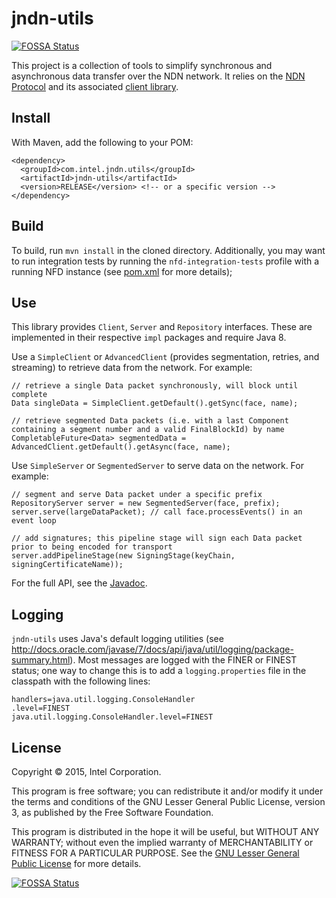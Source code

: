 # jndn-utils
[![FOSSA Status](https://app.fossa.io/api/projects/git%2Bgithub.com%2Fmnirgude%2Fjndn-utils.svg?type=shield)](https://app.fossa.io/projects/git%2Bgithub.com%2Fmnirgude%2Fjndn-utils?ref=badge_shield)


This project is a collection of tools to simplify synchronous and asynchronous data transfer over the NDN network. It relies on the [NDN Protocol](https://named-data.net) and its associated [client library](https://github.com/named-data/jndn).

## Install
With Maven, add the following to your POM:
```
<dependency>
  <groupId>com.intel.jndn.utils</groupId>
  <artifactId>jndn-utils</artifactId>
  <version>RELEASE</version> <!-- or a specific version -->
</dependency>
```

## Build

To build, run `mvn install` in the cloned directory. Additionally, you may want
to run integration tests by running the `nfd-integration-tests` profile with 
a running NFD instance (see [pom.xml](https://github.com/01org/jndn-utils/blob/master/pom.xml) for more details);

## Use

This library provides `Client`, `Server` and `Repository` interfaces. These
are implemented in their respective `impl` packages and require Java 8. 

Use a `SimpleClient` or `AdvancedClient` (provides segmentation, retries, and streaming)
 to retrieve data from the network. For example:
```
// retrieve a single Data packet synchronously, will block until complete
Data singleData = SimpleClient.getDefault().getSync(face, name);

// retrieve segmented Data packets (i.e. with a last Component containing a segment number and a valid FinalBlockId) by name
CompletableFuture<Data> segmentedData = AdvancedClient.getDefault().getAsync(face, name);
```

Use `SimpleServer` or `SegmentedServer` to serve data on the network. For example:
```
// segment and serve Data packet under a specific prefix
RepositoryServer server = new SegmentedServer(face, prefix);
server.serve(largeDataPacket); // call face.processEvents() in an event loop

// add signatures; this pipeline stage will sign each Data packet prior to being encoded for transport
server.addPipelineStage(new SigningStage(keyChain, signingCertificateName));
```

For the full API, see the [Javadoc](http://01org.github.io/jndn-utils/).

## Logging

`jndn-utils` uses Java's default logging utilities (see http://docs.oracle.com/javase/7/docs/api/java/util/logging/package-summary.html). Most messages are logged with the FINER or FINEST status; one way to change this is to add a `logging.properties` file in the classpath with the following lines:
```
handlers=java.util.logging.ConsoleHandler
.level=FINEST
java.util.logging.ConsoleHandler.level=FINEST
```

## License
Copyright &copy; 2015, Intel Corporation.

This program is free software; you can redistribute it and/or modify it under the terms and conditions of the GNU Lesser General Public License, version 3, as published by the Free Software Foundation.

This program is distributed in the hope it will be useful, but WITHOUT ANY WARRANTY; without even the implied warranty of MERCHANTABILITY or FITNESS FOR A PARTICULAR PURPOSE.  See the [GNU Lesser General Public License](https://github.com/01org/jndn-utils/blob/master/LICENSE) for more details.


[![FOSSA Status](https://app.fossa.io/api/projects/git%2Bgithub.com%2Fmnirgude%2Fjndn-utils.svg?type=large)](https://app.fossa.io/projects/git%2Bgithub.com%2Fmnirgude%2Fjndn-utils?ref=badge_large)